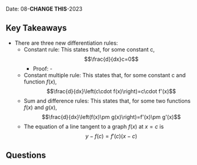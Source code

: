 Date: 08-**CHANGE THIS**-2023

## Key Takeaways

- There are three new differentiation rules:
    - Constant rule: This states that, for some constant c, $$\frac{d}{dx}c=0$$
        - Proof:
                - 
    - Constant multiple rule: This states that, for some constant c and function $f(x)$, $$\frac{d}{dx}\left(c\cdot f(x)\right)=c\cdot f'(x)$$
    - Sum and difference rules: This states that, for some two functions $f(x)$ and $g(x)$, $$\frac{d}{dx}\left(f(x)\pm g(x)\right)=f'(x)\pm g'(x)$$
    - The equation of a line tangent to a graph $f(x)$ at $x=c$ is $$y-f(c)=f'(c)(x-c)$$



## Questions

